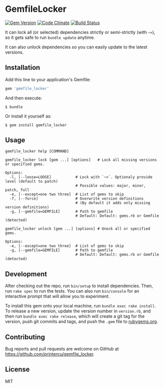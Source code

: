 # GemfileLocker

[![Gem Version](https://badge.fury.io/rb/gemfile_locker.svg)](http://badge.fury.io/rb/gemfile_locker)
[![Code Climate](https://codeclimate.com/github/printercu/gemfile_locker/badges/gpa.svg)](https://codeclimate.com/github/printercu/gemfile_locker)
[![Build Status](https://app.travis-ci.com/printercu/gemfile_locker.svg?branch=master&status=unknown)](https://app.travis-ci.com/github/printercu/gemfile_locker)

It can lock all (or selected) dependencies strictly or semi-strictly (with `~>`),
so it gets safe to run `bundle update` anytime.

It can also unlock dependencies so you can easily update to the latest versions.

## Installation

Add this line to your application's Gemfile:

```ruby
gem 'gemfile_locker'
```

And then execute:

    $ bundle

Or install it yourself as:

    $ gem install gemfile_locker

## Usage

```
gemfile_locker help [COMMAND]

gemfile_locker lock [gem ...] [options]   # Lock all missing versions or specified gems.

Options:
  -l, [--loose=LOOSE]           # Lock with `~>`. Optionaly provide level (default to patch)
                                # Possible values: major, minor, patch, full
  -e, [--except=one two three]  # List of gems to skip
  -f, [--force]                 # Overwrite version definitions
                                # (By default it adds only missing version definitions)
  -g, [--gemfile=GEMFILE]       # Path to gemfile
                                # Default: Default: gems.rb or Gemfile (detected)

gemfile_locker unlock [gem ...] [options] # Unock all or specified gems.

Options:
  -e, [--except=one two three]  # List of gems to skip
  -g, [--gemfile=GEMFILE]       # Path to gemfile
                                # Default: Default: gems.rb or Gemfile (detected)
```

## Development

After checking out the repo, run `bin/setup` to install dependencies.
Then, run `rake spec` to run the tests.
You can also run `bin/console` for an interactive prompt that will allow you to experiment.

To install this gem onto your local machine, run `bundle exec rake install`.
To release a new version, update the version number in `version.rb`,
and then run `bundle exec rake release`, which will create a git tag for the version,
push git commits and tags, and push the `.gem` file to [rubygems.org](https://rubygems.org).

## Contributing

Bug reports and pull requests are welcome on GitHub at https://github.com/printercu/gemfile_locker.

## License

MIT
